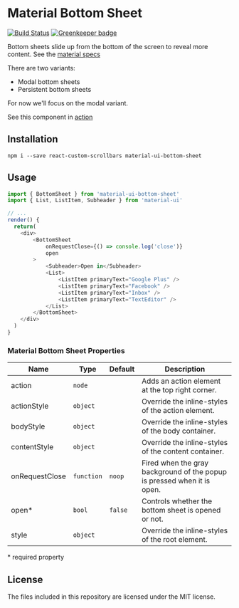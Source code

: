 # Material Bottom Sheet 
[![Build Status](https://travis-ci.org/TeamWertarbyte/material-ui-bottom-sheet.svg?branch=master)](https://travis-ci.org/TeamWertarbyte/material-ui-bottom-sheet)
[![Greenkeeper badge](https://badges.greenkeeper.io/TeamWertarbyte/material-ui-bottom-sheet.svg)](https://greenkeeper.io/)

Bottom sheets slide up from the bottom of the screen to reveal more content. See the [material specs](https://material.io/guidelines/components/bottom-sheets.html#)

There are two variants:
* Modal bottom sheets
* Persistent bottom sheets

For now we'll focus on the modal variant.

See this component in [action](https://teamwertarbyte.github.io/material-ui-bottom-sheet/)

## Installation
```shell
npm i --save react-custom-scrollbars material-ui-bottom-sheet
```

## Usage
```js
import { BottomSheet } from 'material-ui-bottom-sheet'
import { List, ListItem, Subheader } from 'material-ui'

// ...
render() {
  return(
    <div>
        <BottomSheet
            onRequestClose={() => console.log('close')}
            open
        >
            <Subheader>Open in</Subheader>
            <List>
                <ListItem primaryText="Google Plus" />
                <ListItem primaryText="Facebook" />
                <ListItem primaryText="Inbox" />
                <ListItem primaryText="TextEditor" />
            </List>
        </BottomSheet>
    </div>
  )
}
```

### Material Bottom Sheet Properties

|Name            |Type        |Default     |Description
|----------------|------------|------------|--------------------------------
|action          | `node`     |            | Adds an action element at the top right corner.
|actionStyle     | `object`   |            | Override the inline-styles of the action element.
|bodyStyle       | `object`   |            | Override the inline-styles of the body container.
|contentStyle    | `object`   |            | Override the inline-styles of the content container.
|onRequestClose  | `function` | `noop`     | Fired when the gray background of the popup is pressed when it is open.
|open*            | `bool`     | `false`    | Controls whether the bottom sheet is opened or not.
|style           | `object`   |            | Override the inline-styles of the root element.


\* required property

## License

The files included in this repository are licensed under the MIT license.
